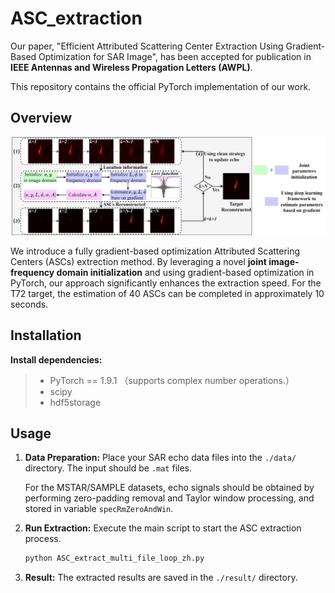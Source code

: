 # ASC_extraction

 Our paper, "Efficient Attributed Scattering Center Extraction Using Gradient-Based Optimization for SAR Image", has been accepted for publication in **IEEE Antennas and Wireless Propagation Letters (AWPL)**.

This repository contains the official PyTorch implementation of our work. 

## Overview
![Flowchart of our method](fig/GBASC.png)

We introduce a fully gradient-based optimization Attributed Scattering Centers (ASCs) extrection method. By leveraging a novel **joint image-frequency domain initialization** and using gradient-based optimization in PyTorch, 
our approach significantly enhances the extraction speed. For the T72 target, the estimation of 40 ASCs can be completed in approximately 10 seconds.



## Installation

 **Install dependencies:**
 > * PyTorch == 1.9.1 （supports complex number operations.）
 > * scipy
 > * hdf5storage



## Usage

1.  **Data Preparation:**
    Place your SAR echo data files into the `./data/` directory. The input should be `.mat` files.

    For the MSTAR/SAMPLE datasets, echo signals should be obtained by performing zero-padding removal and Taylor window processing, and stored in variable `specRmZeroAndWin`.

2.  **Run Extraction:**
    Execute the main script to start the ASC extraction process.
    ```bash
    python ASC_extract_multi_file_loop_zh.py
    ```
 3.  **Result:**
    The extracted results are saved in the `./result/` directory.  

